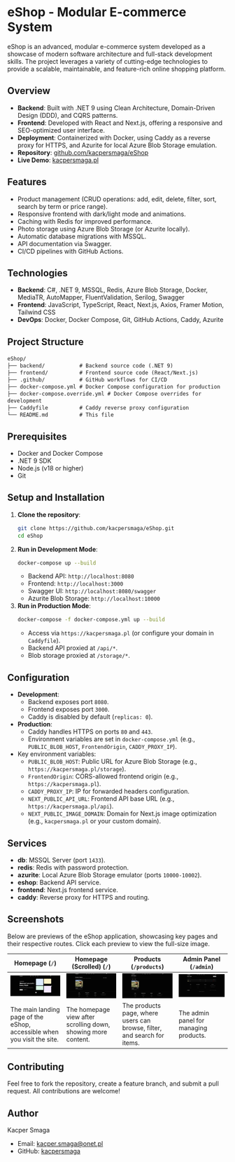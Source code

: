# eShop - Modular E-commerce System

eShop is an advanced, modular e-commerce system developed as a showcase of modern software architecture and full-stack development skills. The project leverages a variety of cutting-edge technologies to provide a scalable, maintainable, and feature-rich online shopping platform.

## Overview
- **Backend**: Built with .NET 9 using Clean Architecture, Domain-Driven Design (DDD), and CQRS patterns.
- **Frontend**: Developed with React and Next.js, offering a responsive and SEO-optimized user interface.
- **Deployment**: Containerized with Docker, using Caddy as a reverse proxy for HTTPS, and Azurite for local Azure Blob Storage emulation.
- **Repository**: [github.com/kacpersmaga/eShop](https://github.com/kacpersmaga/eShop)
- **Live Demo**: [kacpersmaga.pl](https://kacpersmaga.pl)

## Features
- Product management (CRUD operations: add, edit, delete, filter, sort, search by term or price range).
- Responsive frontend with dark/light mode and animations.
- Caching with Redis for improved performance.
- Photo storage using Azure Blob Storage (or Azurite locally).
- Automatic database migrations with MSSQL.
- API documentation via Swagger.
- CI/CD pipelines with GitHub Actions.

## Technologies
- **Backend**: C#, .NET 9, MSSQL, Redis, Azure Blob Storage, Docker, MediaTR, AutoMapper, FluentValidation, Serilog, Swagger
- **Frontend**: JavaScript, TypeScript, React, Next.js, Axios, Framer Motion, Tailwind CSS
- **DevOps**: Docker, Docker Compose, Git, GitHub Actions, Caddy, Azurite

## Project Structure
```
eShop/
├── backend/           # Backend source code (.NET 9)
├── frontend/          # Frontend source code (React/Next.js)
├── .github/           # GitHub workflows for CI/CD
├── docker-compose.yml # Docker Compose configuration for production
├── docker-compose.override.yml # Docker Compose overrides for development
├── Caddyfile          # Caddy reverse proxy configuration
└── README.md          # This file
```

## Prerequisites
- Docker and Docker Compose
- .NET 9 SDK
- Node.js (v18 or higher)
- Git

## Setup and Installation
1. **Clone the repository**:
   ```bash
   git clone https://github.com/kacpersmaga/eShop.git
   cd eShop
   ```
2. **Run in Development Mode**:
   ```bash
   docker-compose up --build
   ```
   - Backend API: `http://localhost:8080`
   - Frontend: `http://localhost:3000`
   - Swagger UI: `http://localhost:8080/swagger`
   - Azurite Blob Storage: `http://localhost:10000`
3. **Run in Production Mode**:
   ```bash
   docker-compose -f docker-compose.yml up --build
   ```
   - Access via `https://kacpersmaga.pl` (or configure your domain in `Caddyfile`).
   - Backend API proxied at `/api/*`.
   - Blob storage proxied at `/storage/*`.

## Configuration
- **Development**:
  - Backend exposes port `8080`.
  - Frontend exposes port `3000`.
  - Caddy is disabled by default (`replicas: 0`).
- **Production**:
  - Caddy handles HTTPS on ports `80` and `443`.
  - Environment variables are set in `docker-compose.yml` (e.g., `PUBLIC_BLOB_HOST`, `FrontendOrigin`, `CADDY_PROXY_IP`).
- Key environment variables:
  - `PUBLIC_BLOB_HOST`: Public URL for Azure Blob Storage (e.g., `https://kacpersmaga.pl/storage`).
  - `FrontendOrigin`: CORS-allowed frontend origin (e.g., `https://kacpersmaga.pl`).
  - `CADDY_PROXY_IP`: IP for forwarded headers configuration.
  - `NEXT_PUBLIC_API_URL`: Frontend API base URL (e.g., `https://kacpersmaga.pl/api`).
  - `NEXT_PUBLIC_IMAGE_DOMAIN`: Domain for Next.js image optimization (e.g., `kacpersmaga.pl` or your custom domain).

## Services
- **db**: MSSQL Server (port `1433`).
- **redis**: Redis with password protection.
- **azurite**: Local Azure Blob Storage emulator (ports `10000-10002`).
- **eshop**: Backend API service.
- **frontend**: Next.js frontend service.
- **caddy**: Reverse proxy for HTTPS and routing.

## Screenshots
Below are previews of the eShop application, showcasing key pages and their respective routes. Click each preview to view the full-size image.

| Homepage (`/`) | Homepage (Scrolled) (`/`) | Products (`/products`) | Admin Panel (`/admin`) |
|----------------|---------------------------|------------------------|-----------------------|
| [![Homepage Preview](screenshots/homepage1_preview.png)](screenshots/homepage1.PNG) | [![Homepage Scrolled Preview](screenshots/homepage2_preview.png)](screenshots/homepage2.PNG) | [![Products Preview](screenshots/products_preview.PNG)](screenshots/products.PNG) | [![Admin Panel Preview](screenshots/admin_preview.png)](screenshots/admin.PNG) |
| The main landing page of the eShop, accessible when you visit the site. | The homepage view after scrolling down, showing more content. | The products page, where users can browse, filter, and search for items. | The admin panel for managing products.

## Contributing
Feel free to fork the repository, create a feature branch, and submit a pull request. All contributions are welcome!

## Author
Kacper Smaga  
- Email: kacper.smaga@onet.pl  
- GitHub: [kacpersmaga](https://github.com/kacpersmaga)